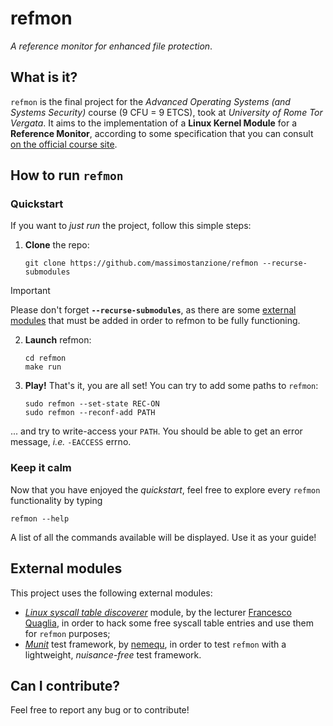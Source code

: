# refmon
*A reference monitor for enhanced file protection*.
## What is it?
`refmon` is the final project for the *Advanced Operating Systems (and Systems Security)* course (9 CFU = 9 ETCS), took at *University of Rome Tor Vergata*. 
It aims to the implementation of a **Linux Kernel Module** for a **Reference Monitor**, according to some specification that you can consult [on the official course site](https://francescoquaglia.github.io/TEACHING/AOS/AA-2023-2024/PROJECTS/project-specification-2023-2024.html).

## How to run `refmon`
### Quickstart
If you want to *just run* the project, follow this simple steps:

 1. **Clone** the repo:
 

		git clone https://github.com/massimostanzione/refmon --recurse-submodules

> [!IMPORTANT] 
> Please don't forget **`--recurse-submodules`**, as there are some [external modules](https://github.com/massimostanzione/refmon/edit/main/README.md#external-modules) that must be added in order to refmon to be fully functioning.

 2. **Launch** refmon:
 

		cd refmon
		make run
    

 3. **Play!**
That's it, you are all set! You can try to add some paths to `refmon`:

		sudo refmon --set-state REC-ON
		sudo refmon --reconf-add PATH
    
... and try to write-access your `PATH`. You should be able to get an error message, *i.e.* `-EACCESS` errno.

### Keep it calm
Now that you have enjoyed the *quickstart*, feel free to explore every `refmon` functionality by typing

    refmon --help
A list of all the commands available will be displayed. Use it as your guide!

## External modules

This project uses the following external modules:

 - [*Linux syscall table discoverer*](https://github.com/FrancescoQuaglia/Linux-sys_call_table-discoverer) module, by the lecturer [Francesco Quaglia](https://github.com/FrancescoQuaglia), in order to hack some free syscall table entries and use them for `refmon` purposes;
 - [*Munit*](https://github.com/nemequ/munit) test framework, by [nemequ](https://github.com/nemequ), in order to test `refmon` with a lightweight, *nuisance-free* test framework.

## Can I contribute?
Feel free to report any bug or to contribute!
